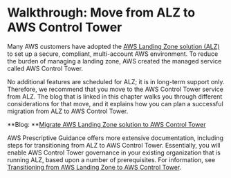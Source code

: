 # Walkthrough: Move from ALZ to AWS Control Tower<a name="alz-to-control-tower"></a>

Many AWS customers have adopted the [AWS Landing Zone solution \(ALZ\)](http://aws.amazon.com/solutions/implementations/aws-landing-zone/) to set up a secure, compliant, multi\-account AWS environment\. To reduce the burden of managing a landing zone, AWS created the managed service called AWS Control Tower\.

No additional features are scheduled for ALZ; it is in long\-term support only\. Therefore, we recommend that you move to the AWS Control Tower service from ALZ\. The blog that is linked in this chapter walks you through different considerations for that move, and it explains how you can plan a successful migration from ALZ to AWS Control Tower\.

**Blog: **[Migrate AWS Landing Zone solution to AWS Control Tower](http://aws.amazon.com/blogs/mt/migrate-aws-landing-zone-solution-to-aws-control-tower/)

AWS Prescriptive Guidance offers more extensive documentation, including steps for transitioning from ALZ to AWS Control Tower\. Essentially, you will enable AWS Control Tower governance in your existing organization that is running ALZ, based upon a number of prerequisites\. For information, see [Transitioning from AWS Landing Zone to AWS Control Tower](https://docs.aws.amazon.com/prescriptive-guidance/latest/aws-control-tower/introduction.html)\.